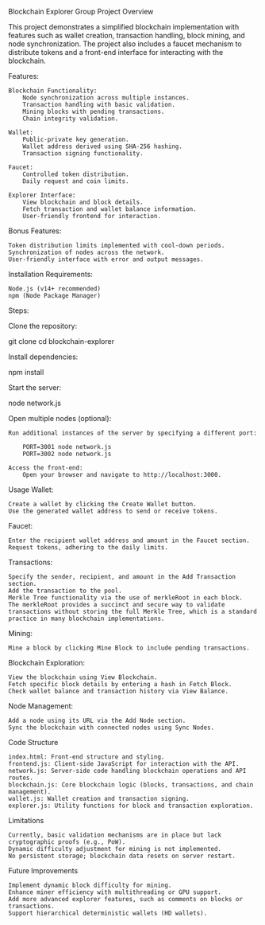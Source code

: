 Blockchain Explorer Group Project
Overview

This project demonstrates a simplified blockchain implementation with features such as wallet creation, transaction handling, block mining, and node synchronization. The project also includes a faucet mechanism to distribute tokens and a front-end interface for interacting with the blockchain.

Features:

    Blockchain Functionality:
        Node synchronization across multiple instances.
        Transaction handling with basic validation.
        Mining blocks with pending transactions.
        Chain integrity validation.

    Wallet:
        Public-private key generation.
        Wallet address derived using SHA-256 hashing.
        Transaction signing functionality.

    Faucet:
        Controlled token distribution.
        Daily request and coin limits.

    Explorer Interface:
        View blockchain and block details.
        Fetch transaction and wallet balance information.
        User-friendly frontend for interaction.

Bonus Features:

    Token distribution limits implemented with cool-down periods.
    Synchronization of nodes across the network.
    User-friendly interface with error and output messages.

Installation
Requirements:

    Node.js (v14+ recommended)
    npm (Node Package Manager)


Steps:

Clone the repository:

git clone <repository-url>
cd blockchain-explorer

Install dependencies:

npm install

Start the server:

node network.js

Open multiple nodes (optional):

    Run additional instances of the server by specifying a different port:

        PORT=3001 node network.js
        PORT=3002 node network.js

    Access the front-end:
        Open your browser and navigate to http://localhost:3000.

Usage
Wallet:

    Create a wallet by clicking the Create Wallet button.
    Use the generated wallet address to send or receive tokens.

Faucet:

    Enter the recipient wallet address and amount in the Faucet section.
    Request tokens, adhering to the daily limits.

Transactions:

    Specify the sender, recipient, and amount in the Add Transaction section.
    Add the transaction to the pool.
    Merkle Tree functionality via the use of merkleRoot in each block.
    The merkleRoot provides a succinct and secure way to validate transactions without storing the full Merkle Tree, which is a standard practice in many blockchain implementations.

Mining:

    Mine a block by clicking Mine Block to include pending transactions.

Blockchain Exploration:

    View the blockchain using View Blockchain.
    Fetch specific block details by entering a hash in Fetch Block.
    Check wallet balance and transaction history via View Balance.

Node Management:

    Add a node using its URL via the Add Node section.
    Sync the blockchain with connected nodes using Sync Nodes.

Code Structure

    index.html: Front-end structure and styling.
    frontend.js: Client-side JavaScript for interaction with the API.
    network.js: Server-side code handling blockchain operations and API routes.
    blockchain.js: Core blockchain logic (blocks, transactions, and chain management).
    wallet.js: Wallet creation and transaction signing.
    explorer.js: Utility functions for block and transaction exploration.

Limitations

    Currently, basic validation mechanisms are in place but lack cryptographic proofs (e.g., PoW).
    Dynamic difficulty adjustment for mining is not implemented.
    No persistent storage; blockchain data resets on server restart.

Future Improvements

    Implement dynamic block difficulty for mining.
    Enhance miner efficiency with multithreading or GPU support.
    Add more advanced explorer features, such as comments on blocks or transactions.
    Support hierarchical deterministic wallets (HD wallets).

